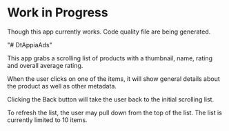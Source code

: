 # Work in Progress

Though this app currently works.
Code quality file are being generated.

"# DtAppiaAds" 

This app grabs a scrolling list of products with
a thumbnail, name, rating and overall average rating.

When the user clicks on one of the items, it will show
general details about the product as well as other metadata.

Clicking the Back button will take the user back to the initial
scrolling list.

To refresh the list, the user may pull down from the top of the list.
The list is currently limited to 10 items.

